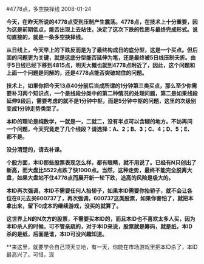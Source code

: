 #4778点，多空抉择线
2008-01-24

**今天，在昨天所说的4778点受到压制产生震荡。4778点，在技术上十分重要，因为这是前期低点，能否出现上去站住，决定了这次下跌的性质与最终完成形式。说句直接的，就是一条多空抉择线。**
 
**从日线上，今天早上的下跌反而是为了最终构成日的底分型，这是一个买点。但后面的问题更为关键，就是这底分型能否延伸为笔，还是最终被5日线压制夭折。由于5日线已经下移到4815点，明天大概也就到4778点附近了，因此，这个问题和上面一个问题是同解的，还是4778点能否突破站住的问题。**
 
**技术上，如果你把今天13点40分前后当成所谓的1分钟第三类买点，那么至少你需要补习两个知识点，一个是线段分类中的第二种情况的处理问题，第二是如果线段延伸9段后，需要考虑的就不是1分钟中枢，而是5分钟中枢的问题，这里的次级别变成1分钟走势类型了。**
 
**本ID的理论是纯数学，一就是一，二就二，没有半点可以含糊的地方。不妨再问一个问题，今天究竟走了几个线段？请选择：A、2；B、3；C、4；D、5；E、都不是。**
 
**没分清楚的，请去补课。**
 
**个股方面，本ID那些股票表现怎么样，都有眼睛，就不用说了。已经有N只创出了新高，而大盘比5522点跌了快1000点。当然，这种走势，最终不能完全脱离大盘，如果大盘站不住4778点而展开新一轮下跌，追高的风险是极大的。**
 
**本ID再次强调，本ID不需要任何人抬轿子，如果本ID需要你抬轿子，就不会让各位在8元去买600737了，再次强调，600737这类股票，如果你害怕了，就把本拿出来，留下0成本的继续游戏，没买的就算了。**
 
**这世界上N的N次方的股票，不需要买本ID的，而且本ID也不喜欢太多人买，因为本ID杀人的时候，可不管亲疏的，对于本ID来说，股票就是筹码，就是纸，本ID杀的是纸，后面是谁，本ID可没兴趣知道。**
 
**来这里，就要学会自己顶天立地，有一天，你能在市场游戏里把本ID杀了，本ID最高兴了。可惜，现